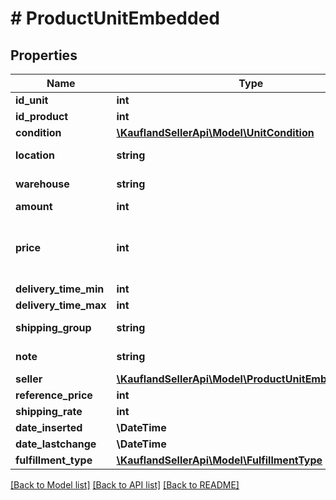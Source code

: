 # # ProductUnitEmbedded

## Properties

Name | Type | Description | Notes
------------ | ------------- | ------------- | -------------
**id_unit** | **int** |  |
**id_product** | **int** |  |
**condition** | [**\KauflandSellerApi\Model\UnitCondition**](UnitCondition.md) |  |
**location** | **string** | Warehouse location |
**warehouse** | **string** | Warehouse name |
**amount** | **int** |  |
**price** | **int** | Price at which this unit will be offered on Kaufland.de |
**delivery_time_min** | **int** |  |
**delivery_time_max** | **int** |  |
**shipping_group** | **string** | Shipping group name |
**note** | **string** | A note for this unit |
**seller** | [**\KauflandSellerApi\Model\ProductUnitEmbeddedSeller**](ProductUnitEmbeddedSeller.md) |  |
**reference_price** | **int** |  |
**shipping_rate** | **int** |  |
**date_inserted** | **\DateTime** |  |
**date_lastchange** | **\DateTime** |  |
**fulfillment_type** | [**\KauflandSellerApi\Model\FulfillmentType**](FulfillmentType.md) |  |

[[Back to Model list]](../../README.md#models) [[Back to API list]](../../README.md#endpoints) [[Back to README]](../../README.md)

